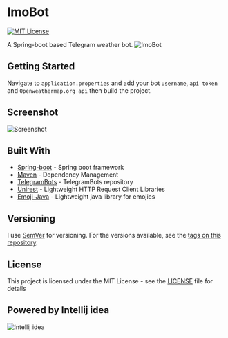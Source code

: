 # ImoBot
[![MIT License](http://img.shields.io/badge/license-MIT-blue.svg?style=flat)](https://github.com/Imorate/ImoBot/blob/master/LICENSE)

A Spring-boot based Telegram weather bot.
![ImoBot](https://i.imgur.com/tPuXRS6.png?1 "ImoBot v1.0.0")

## Getting Started
Navigate to `application.properties` and add your bot `username`, `api token` and `Openweathermap.org api` then build the project.

## Screenshot
![Screenshot](https://i.imgur.com/Vta5QZE.png?1 "Imobot v1.0.0 Screenshot")

## Built With
* [Spring-boot](https://spring.io/projects/spring-boot) - Spring boot framework
* [Maven](https://maven.apache.org) - Dependency Management
* [TelegramBots](https://github.com/rubenlagus/TelegramBots) - TelegramBots repository
* [Unirest](http://unirest.io) - Lightweight HTTP Request Client Libraries
* [Emoji-Java](https://github.com/vdurmont/emoji-java) - Lightweight java library for emojies

## Versioning
I use [SemVer](http://semver.org/) for versioning. For the versions available, see the [tags on this repository](https://github.com/Imorate/ImoBot/tags).

## License
This project is licensed under the MIT License - see the [LICENSE](LICENSE) file for details

## Powered by Intellij idea
![Intellij idea](https://upload.wikimedia.org/wikipedia/commons/thumb/d/d5/IntelliJ_IDEA_Logo.svg/75px-IntelliJ_IDEA_Logo.svg.png "ImoBot v1.0.0")
